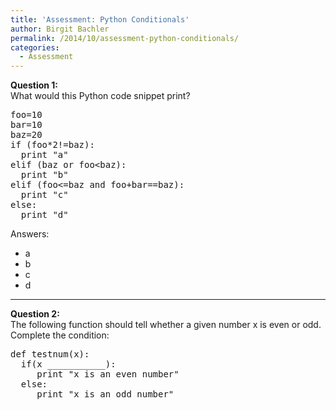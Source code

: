 ```yaml
---
title: 'Assessment: Python Conditionals'
author: Birgit Bachler
permalink: /2014/10/assessment-python-conditionals/
categories:
  - Assessment
---
```

**Question 1:**  
What would this Python code snippet print?

<pre>foo=10
bar=10
baz=20
if (foo*2!=baz):
  print "a"
elif (baz or foo&lt;baz):
  print "b"
elif (foo&lt;=baz and foo+bar==baz):
  print "c"
else:
  print "d"</pre>

Answers:

*   a
*   b
*   c
*   d

* * *

**Question 2:**  
The following function should tell whether a given number x is even or odd. Complete the condition:

<pre>def testnum(x):
  if(x ___________):
     print "x is an even number"
  else:
     print "x is an odd number"</pre>
